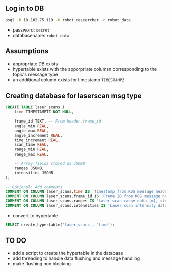 ## Log in to DB

```bash
psql -h 10.102.75.119 -U robot_researcher -d robot_data
```
- password: `secret`
- databasename: `robot_data`

## Assumptions
- appropriate DB exists
- hypertable exists with the apporpriate columsn corresponding to the topic's message type
- an additional column exists for timestamp `TIMESTAMPZ`

## Creating database for laserscan msg type 
```sql
CREATE TABLE laser_scans (
    time TIMESTAMPTZ NOT NULL,

    frame_id TEXT, -- From header.frame_id
    angle_min REAL,
    angle_max REAL,
    angle_increment REAL,
    time_increment REAL,
    scan_time REAL,
    range_min REAL,
    range_max REAL,

    -- Array fields stored as JSONB
    ranges JSONB,
    intensities JSONB
);

-- Optional: Add comments
COMMENT ON COLUMN laser_scans.time IS 'Timestamp from ROS message header (header.stamp)';
COMMENT ON COLUMN laser_scans.frame_id IS 'Frame ID from ROS message header (header.frame_id)';
COMMENT ON COLUMN laser_scans.ranges IS 'Laser scan range data [m], stored as a JSON array';
COMMENT ON COLUMN laser_scans.intensities IS 'Laser scan intensity data, stored as a JSON array';
```

- convert to hypertable
```sql
SELECT create_hypertable('laser_scans', 'time');
```

## TO DO 
- add a script to create the hypertable in the database 
- add threading to handle data flushing and message handling
- make flushing non blocking